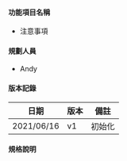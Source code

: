 #### <div id="notification">功能項目名稱</div>
  * 注意事項

#### <div id="user">規劃人員</div>
  * Andy

#### <div id="version">版本記錄</div>
  |日期|版本|備註|
  |---|---|---|
  |2021/06/16|v1|初始化|

#### <div id="specification">規格說明</div>
  
